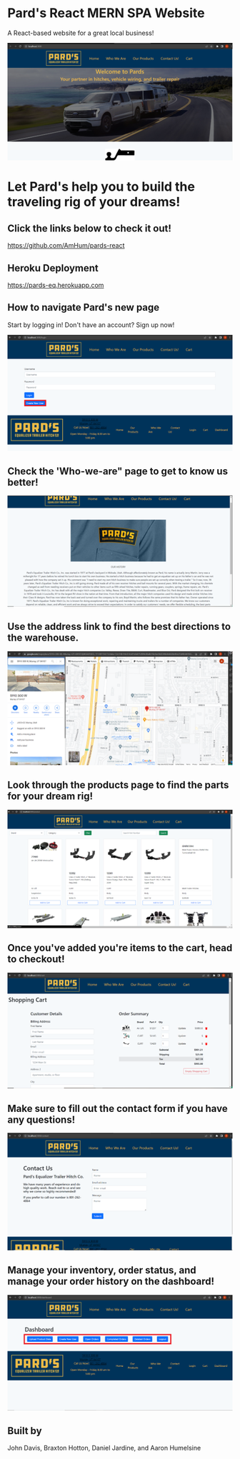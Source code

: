 # Pard's React MERN SPA Website

A React-based website for a great local business!

![Home-Page](.\client\src\assets\Img\Home-page-SS.png "home-page")

# Let Pard's help you to build the traveling rig of your dreams!

## Click the links below to check it out!
https://github.com/AmHum/pards-react

## Heroku Deployment
https://pards-eq.herokuapp.com

## How to navigate Pard's new page
Start by logging in! Don't have an account? Sign up now!

![Login-page](.\client\src\assets\Img\Login-page-SS.png "login-page") 

## Check the 'Who-we-are" page to get to know us better!


![About-Us](.\client\src\assets\Img\About-page-SS.png "who-we-are")

## Use the address link to find the best directions to the warehouse.


![products-page](.\client\src\assets\Img\Google-directions-SS.png)



## Look through the products page to find the parts for your dream rig!

![Products-Page](.\client\src\assets\Img\Products-page-SS.png)


## Once you've added you're items to the cart, head to checkout!

![Payment-page](client\src\assets\Img\Cart-page-SS.png)


## Make sure to fill out the contact form if you have any questions!

![contact-page](client\src\assets\Img\Contact-page-SS.png)

## Manage your inventory, order status, and manage your order history on the dashboard!

![Dashboard](client\src\assets\Img\Dashboard-page-SS.png)


## Built by

John Davis, Braxton Hotton, Daniel Jardine, and Aaron Humelsine
